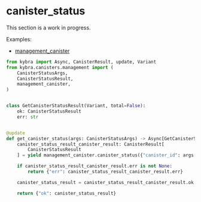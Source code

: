 # canister_status

This section is a work in progress.

Examples:

-   [management_canister](https://github.com/demergent-labs/kybra/tree/main/examples/management_canister)

```python
from kybra import Async, CanisterResult, update, Variant
from kybra.canisters.management import (
    CanisterStatusArgs,
    CanisterStatusResult,
    management_canister,
)


class GetCanisterStatusResult(Variant, total=False):
    ok: CanisterStatusResult
    err: str


@update
def get_canister_status(args: CanisterStatusArgs) -> Async[GetCanisterStatusResult]:
    canister_status_result_canister_result: CanisterResult[
        CanisterStatusResult
    ] = yield management_canister.canister_status({"canister_id": args["canister_id"]})

    if canister_status_result_canister_result.err is not None:
        return {"err": canister_status_result_canister_result.err}

    canister_status_result = canister_status_result_canister_result.ok

    return {"ok": canister_status_result}
```
